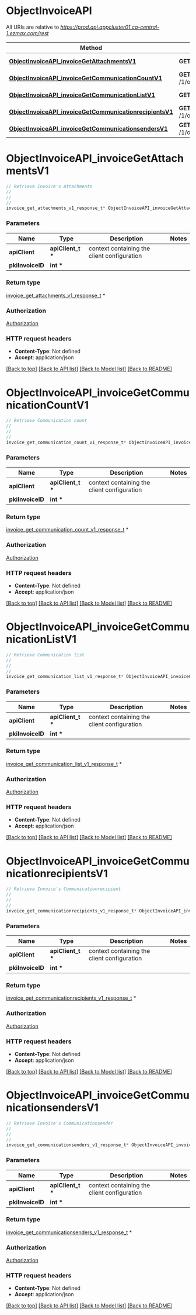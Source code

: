 # ObjectInvoiceAPI

All URIs are relative to *https://prod.api.appcluster01.ca-central-1.ezmax.com/rest*

Method | HTTP request | Description
------------- | ------------- | -------------
[**ObjectInvoiceAPI_invoiceGetAttachmentsV1**](ObjectInvoiceAPI.md#ObjectInvoiceAPI_invoiceGetAttachmentsV1) | **GET** /1/object/invoice/{pkiInvoiceID}/getAttachments | Retrieve Invoice&#39;s Attachments
[**ObjectInvoiceAPI_invoiceGetCommunicationCountV1**](ObjectInvoiceAPI.md#ObjectInvoiceAPI_invoiceGetCommunicationCountV1) | **GET** /1/object/invoice/{pkiInvoiceID}/getCommunicationCount | Retrieve Communication count
[**ObjectInvoiceAPI_invoiceGetCommunicationListV1**](ObjectInvoiceAPI.md#ObjectInvoiceAPI_invoiceGetCommunicationListV1) | **GET** /1/object/invoice/{pkiInvoiceID}/getCommunicationList | Retrieve Communication list
[**ObjectInvoiceAPI_invoiceGetCommunicationrecipientsV1**](ObjectInvoiceAPI.md#ObjectInvoiceAPI_invoiceGetCommunicationrecipientsV1) | **GET** /1/object/invoice/{pkiInvoiceID}/getCommunicationrecipients | Retrieve Invoice&#39;s Communicationrecipient
[**ObjectInvoiceAPI_invoiceGetCommunicationsendersV1**](ObjectInvoiceAPI.md#ObjectInvoiceAPI_invoiceGetCommunicationsendersV1) | **GET** /1/object/invoice/{pkiInvoiceID}/getCommunicationsenders | Retrieve Invoice&#39;s Communicationsender


# **ObjectInvoiceAPI_invoiceGetAttachmentsV1**
```c
// Retrieve Invoice's Attachments
//
// 
//
invoice_get_attachments_v1_response_t* ObjectInvoiceAPI_invoiceGetAttachmentsV1(apiClient_t *apiClient, int *pkiInvoiceID);
```

### Parameters
Name | Type | Description  | Notes
------------- | ------------- | ------------- | -------------
**apiClient** | **apiClient_t \*** | context containing the client configuration |
**pkiInvoiceID** | **int \*** |  | 

### Return type

[invoice_get_attachments_v1_response_t](invoice_get_attachments_v1_response.md) *


### Authorization

[Authorization](../README.md#Authorization)

### HTTP request headers

 - **Content-Type**: Not defined
 - **Accept**: application/json

[[Back to top]](#) [[Back to API list]](../README.md#documentation-for-api-endpoints) [[Back to Model list]](../README.md#documentation-for-models) [[Back to README]](../README.md)

# **ObjectInvoiceAPI_invoiceGetCommunicationCountV1**
```c
// Retrieve Communication count
//
// 
//
invoice_get_communication_count_v1_response_t* ObjectInvoiceAPI_invoiceGetCommunicationCountV1(apiClient_t *apiClient, int *pkiInvoiceID);
```

### Parameters
Name | Type | Description  | Notes
------------- | ------------- | ------------- | -------------
**apiClient** | **apiClient_t \*** | context containing the client configuration |
**pkiInvoiceID** | **int \*** |  | 

### Return type

[invoice_get_communication_count_v1_response_t](invoice_get_communication_count_v1_response.md) *


### Authorization

[Authorization](../README.md#Authorization)

### HTTP request headers

 - **Content-Type**: Not defined
 - **Accept**: application/json

[[Back to top]](#) [[Back to API list]](../README.md#documentation-for-api-endpoints) [[Back to Model list]](../README.md#documentation-for-models) [[Back to README]](../README.md)

# **ObjectInvoiceAPI_invoiceGetCommunicationListV1**
```c
// Retrieve Communication list
//
// 
//
invoice_get_communication_list_v1_response_t* ObjectInvoiceAPI_invoiceGetCommunicationListV1(apiClient_t *apiClient, int *pkiInvoiceID);
```

### Parameters
Name | Type | Description  | Notes
------------- | ------------- | ------------- | -------------
**apiClient** | **apiClient_t \*** | context containing the client configuration |
**pkiInvoiceID** | **int \*** |  | 

### Return type

[invoice_get_communication_list_v1_response_t](invoice_get_communication_list_v1_response.md) *


### Authorization

[Authorization](../README.md#Authorization)

### HTTP request headers

 - **Content-Type**: Not defined
 - **Accept**: application/json

[[Back to top]](#) [[Back to API list]](../README.md#documentation-for-api-endpoints) [[Back to Model list]](../README.md#documentation-for-models) [[Back to README]](../README.md)

# **ObjectInvoiceAPI_invoiceGetCommunicationrecipientsV1**
```c
// Retrieve Invoice's Communicationrecipient
//
// 
//
invoice_get_communicationrecipients_v1_response_t* ObjectInvoiceAPI_invoiceGetCommunicationrecipientsV1(apiClient_t *apiClient, int *pkiInvoiceID);
```

### Parameters
Name | Type | Description  | Notes
------------- | ------------- | ------------- | -------------
**apiClient** | **apiClient_t \*** | context containing the client configuration |
**pkiInvoiceID** | **int \*** |  | 

### Return type

[invoice_get_communicationrecipients_v1_response_t](invoice_get_communicationrecipients_v1_response.md) *


### Authorization

[Authorization](../README.md#Authorization)

### HTTP request headers

 - **Content-Type**: Not defined
 - **Accept**: application/json

[[Back to top]](#) [[Back to API list]](../README.md#documentation-for-api-endpoints) [[Back to Model list]](../README.md#documentation-for-models) [[Back to README]](../README.md)

# **ObjectInvoiceAPI_invoiceGetCommunicationsendersV1**
```c
// Retrieve Invoice's Communicationsender
//
// 
//
invoice_get_communicationsenders_v1_response_t* ObjectInvoiceAPI_invoiceGetCommunicationsendersV1(apiClient_t *apiClient, int *pkiInvoiceID);
```

### Parameters
Name | Type | Description  | Notes
------------- | ------------- | ------------- | -------------
**apiClient** | **apiClient_t \*** | context containing the client configuration |
**pkiInvoiceID** | **int \*** |  | 

### Return type

[invoice_get_communicationsenders_v1_response_t](invoice_get_communicationsenders_v1_response.md) *


### Authorization

[Authorization](../README.md#Authorization)

### HTTP request headers

 - **Content-Type**: Not defined
 - **Accept**: application/json

[[Back to top]](#) [[Back to API list]](../README.md#documentation-for-api-endpoints) [[Back to Model list]](../README.md#documentation-for-models) [[Back to README]](../README.md)

